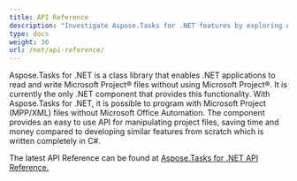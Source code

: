 ```yaml
---
title: API Reference
description: "Investigate Aspose.Tasks for .NET features by exploring API reference documentation and create, modify, save or export MPP or Primavera (XER/XML) files without using of Microsoft Project."
type: docs
weight: 30
url: /net/api-reference/
---
```


Aspose.Tasks for .NET is a class library that enables .NET applications to read and write Microsoft Project® files without using Microsoft Project®. It is currently the only .NET component that provides this functionality. With Aspose.Tasks for .NET, it is possible to program with Microsoft Project (MPP/XML) files without Microsoft Office Automation. The component provides an easy to use API for manipulating project files, saving time and money compared to developing similar features from scratch which is written completely in C#.

The latest API Reference can be found at [Aspose.Tasks for .NET API Reference.](https://apireference.aspose.com/tasks/net)
